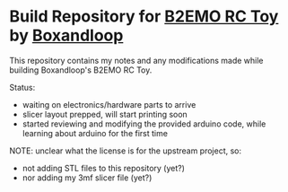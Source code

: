 # Build Repository for [B2EMO RC Toy][thangs_upstream] by [Boxandloop][boxandloop]

This repository contains my notes and any modifications made while building Boxandloop's B2EMO RC Toy.

Status:
- waiting on electronics/hardware parts to arrive
- slicer layout prepped, will start printing soon
- started reviewing and modifying the provided arduino code,
  while learning about arduino for the first time

NOTE: unclear what the license is for the upstream project, so:
- not adding STL files to this repository (yet?)
- nor adding my 3mf slicer file (yet?)

[boxandloop]: https://thangs.com/designer/Boxandloop
[thangs_upstream]: https://thangs.com/designer/Boxandloop/3d-model/B2EMO%20RC%20Toy-1032786
